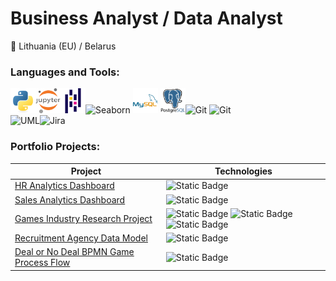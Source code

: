 
# Business Analyst / Data Analyst
📍 Lithuania (EU) / Belarus

### Languages and Tools:

<img src="https://raw.githubusercontent.com/devicons/devicon/master/icons/python/python-original.svg" width="40" height="40" alt="Python"/><img src="https://raw.githubusercontent.com/devicons/devicon/6910f0503efdd315c8f9b858234310c06e04d9c0/icons/jupyter/jupyter-original-wordmark.svg" width="40" height="40" alt="Python"/><img src="https://raw.githubusercontent.com/devicons/devicon/2ae2a900d2f041da66e950e4d48052658d850630/icons/pandas/pandas-original.svg" width="40" height="40" alt="Pandas"/><img src="https://seaborn.pydata.org/_images/logo-mark-lightbg.svg" width="40" height="40" alt="Seaborn"/>
<img src="https://raw.githubusercontent.com/devicons/devicon/master/icons/mysql/mysql-original-wordmark.svg" width="40" height="40" alt="MySQL"/> <img src="https://raw.githubusercontent.com/devicons/devicon/master/icons/postgresql/postgresql-original-wordmark.svg" width="40" height="40" alt="PostgreSQL"/><img src="https://upload.vectorlogo.zone/logos/microsoft_powerbi/images/985205ac-fb3d-4c80-97f4-7bc0fec8c67d.svg" width="40" height="40" alt="Git"/> <img src="https://www.vectorlogo.zone/logos/git-scm/git-scm-icon.svg" width="40" height="40" alt="Git"/> <br><img src="https://upload.wikimedia.org/wikipedia/commons/thumb/d/d5/UML_logo.svg/600px-UML_logo.svg.png?20201218070520" width="70" height="40" alt="UML"/><img src="https://www.vectorlogo.zone/logos/atlassian_jira/atlassian_jira-icon.svg" width="40" height="40" alt="Jira"/> 


### Portfolio Projects:


| Project | Technologies |
| --------------- | --------------- |
| [HR Analytics Dashboard](../../../portfolio/tree/main/hr_analytics) | ![Static Badge](https://img.shields.io/badge/Power%20BI-black?logo=powerbi) |
|  [Sales Analytics Dashboard](../../../portfolio/tree/main/sales_analytics/) | ![Static Badge](https://img.shields.io/badge/EXCEL-%23217346?logo=microsoftexcel) |
|  [Games Industry Research Project](../../../portfolio/tree/main/game_industry/games_industry_research.ipynb) | ![Static Badge](https://img.shields.io/badge/Pandas-%23150458?logo=pandas) ![Static Badge](https://img.shields.io/badge/Numpy-%23013243?logo=numpy) ![Static Badge](https://img.shields.io/badge/Scipy-black?logo=scipy)|
|  [Recruitment Agency Data Model](../../../portfolio/tree/main/recruitment_agency) | ![Static Badge](https://img.shields.io/badge/MySQL-white?logo=mysql)|
|  [Deal or No Deal BPMN Game Process Flow](../../../portfolio/tree/main/deal_nodeal/) | ![Static Badge](https://img.shields.io/badge/BPMN-blue?logo=l)|
